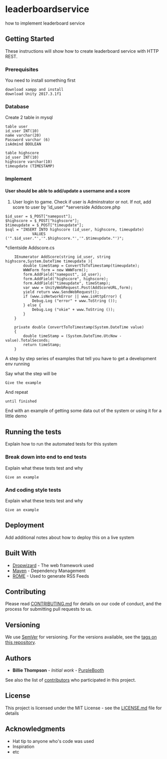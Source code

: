# leaderboardservice
how to implement leaderboard service


## Getting Started

These instructions will show how to create leaderboard service with HTTP REST.

### Prerequisites

You need to install something first

```
download xampp and install
download Unity 2017.3.1f1
```

### Database
Create 2 table in mysql
```
table user
id_user INT(10)
name varchar(20)
Password varchar (6)
isAdmind BOOLEAN
```

```
table highscore
id_user INT(10)
highscore varchar(10)
timeupdate (TIMESTAMP)

```
### Implement
#### User should be able to add/update a username and a score
1. User login to game. Check if user is Adminstrator or not. If not, add score to user by 'id_user'
*serverside
Addscore.php
```
$id_user = $_POST["namepost"];
$highscore = $_POST["highscore"];
$timeupdate = $_POST["timeupdate"];
$sql = "INSERT INTO highscore (id_user, highscore, timeupdate)
			VALUES ('".$id_user."','".$highscore."','".$timeupdate."')";
```
*clientside 
Addscore.cs
```
	IEnumerator AddScore(string id_user, string highscore,System.DateTime timeupdate ){
	    double timeStamp = ConvertToToTimestamp(timeupdate);
		WWWForm form = new WWWForm();
		form.AddField("namepost", id_user);
		form.AddField("highscore", highscore);
		form.AddField("timeupdate", timeStamp);
		var www = UnityWebRequest.Post(AddScoreURL,form);
		yield return www.SendWebRequest();
		if (www.isNetworkError || www.isHttpError) {
			Debug.Log ("error" + www.ToString ());
		} else {
			Debug.Log ("okie" + www.ToString ());
		}
	}
	
	private double ConvertToToTimestamp(System.DateTime value)
    {
        double timeStamp = (System.DateTime.UtcNow - value).TotalSeconds; 
        return timeStamp;
    }
```

A step by step series of examples that tell you have to get a development env running

Say what the step will be

```
Give the example
```

And repeat

```
until finished
```

End with an example of getting some data out of the system or using it for a little demo

## Running the tests

Explain how to run the automated tests for this system

### Break down into end to end tests

Explain what these tests test and why

```
Give an example
```

### And coding style tests

Explain what these tests test and why

```
Give an example
```

## Deployment

Add additional notes about how to deploy this on a live system

## Built With

* [Dropwizard](http://www.dropwizard.io/1.0.2/docs/) - The web framework used
* [Maven](https://maven.apache.org/) - Dependency Management
* [ROME](https://rometools.github.io/rome/) - Used to generate RSS Feeds

## Contributing

Please read [CONTRIBUTING.md](https://gist.github.com/PurpleBooth/b24679402957c63ec426) for details on our code of conduct, and the process for submitting pull requests to us.

## Versioning

We use [SemVer](http://semver.org/) for versioning. For the versions available, see the [tags on this repository](https://github.com/your/project/tags). 

## Authors

* **Billie Thompson** - *Initial work* - [PurpleBooth](https://github.com/PurpleBooth)

See also the list of [contributors](https://github.com/your/project/contributors) who participated in this project.

## License

This project is licensed under the MIT License - see the [LICENSE.md](LICENSE.md) file for details

## Acknowledgments

* Hat tip to anyone who's code was used
* Inspiration
* etc
